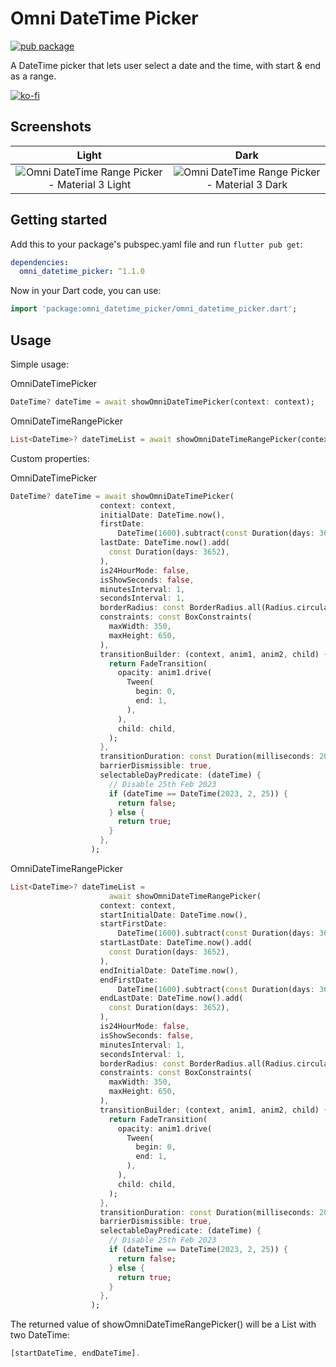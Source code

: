 <!--
This README describes the package. If you publish this package to pub.dev,
this README's contents appear on the landing page for your package.

For information about how to write a good package README, see the guide for
[writing package pages](https://dart.dev/guides/libraries/writing-package-pages).

For general information about developing packages, see the Dart guide for
[creating packages](https://dart.dev/guides/libraries/create-library-packages)
and the Flutter guide for
[developing packages and plugins](https://flutter.dev/developing-packages).
-->

# Omni DateTime Picker

[![pub package](https://img.shields.io/pub/v/omni_datetime_picker.svg)](https://pub.dev/packages/omni_datetime_picker)

A DateTime picker that lets user select a date and the time, with start & end as a range.

[![ko-fi](https://ko-fi.com/img/githubbutton_sm.svg)](https://ko-fi.com/X8X2YYHL7)


## Screenshots
Light             |  Dark
:-------------------------:|:-------------------------:
![Omni DateTime Range Picker - Material 3 Light](https://raw.githubusercontent.com/alanchan-dev/OmniDateTimePicker/master/screenshots/m3_lightmode_v1.png)  |  ![Omni DateTime Range Picker - Material 3 Dark](https://raw.githubusercontent.com/alanchan-dev/OmniDateTimePicker/master/screenshots/m3_darkmode_v1.png)

## Getting started

Add this to your package's pubspec.yaml file and run `flutter pub get`:

```yaml
dependencies:
  omni_datetime_picker: ^1.1.0
```

Now in your Dart code, you can use:

```dart
import 'package:omni_datetime_picker/omni_datetime_picker.dart';
```

## Usage

Simple usage:

OmniDateTimePicker

```dart
DateTime? dateTime = await showOmniDateTimePicker(context: context);
```

OmniDateTimeRangePicker

```dart
List<DateTime>? dateTimeList = await showOmniDateTimeRangePicker(context: context);
```

Custom properties:

OmniDateTimePicker

```dart
DateTime? dateTime = await showOmniDateTimePicker(
                    context: context,
                    initialDate: DateTime.now(),
                    firstDate:
                        DateTime(1600).subtract(const Duration(days: 3652)),
                    lastDate: DateTime.now().add(
                      const Duration(days: 3652),
                    ),
                    is24HourMode: false,
                    isShowSeconds: false,
                    minutesInterval: 1,
                    secondsInterval: 1,
                    borderRadius: const BorderRadius.all(Radius.circular(16)),
                    constraints: const BoxConstraints(
                      maxWidth: 350,
                      maxHeight: 650,
                    ),
                    transitionBuilder: (context, anim1, anim2, child) {
                      return FadeTransition(
                        opacity: anim1.drive(
                          Tween(
                            begin: 0,
                            end: 1,
                          ),
                        ),
                        child: child,
                      );
                    },
                    transitionDuration: const Duration(milliseconds: 200),
                    barrierDismissible: true,
                    selectableDayPredicate: (dateTime) {
                      // Disable 25th Feb 2023
                      if (dateTime == DateTime(2023, 2, 25)) {
                        return false;
                      } else {
                        return true;
                      }
                    },
                  );
```

OmniDateTimeRangePicker

```dart
List<DateTime>? dateTimeList =
                      await showOmniDateTimeRangePicker(
                    context: context,
                    startInitialDate: DateTime.now(),
                    startFirstDate:
                        DateTime(1600).subtract(const Duration(days: 3652)),
                    startLastDate: DateTime.now().add(
                      const Duration(days: 3652),
                    ),
                    endInitialDate: DateTime.now(),
                    endFirstDate:
                        DateTime(1600).subtract(const Duration(days: 3652)),
                    endLastDate: DateTime.now().add(
                      const Duration(days: 3652),
                    ),
                    is24HourMode: false,
                    isShowSeconds: false,
                    minutesInterval: 1,
                    secondsInterval: 1,
                    borderRadius: const BorderRadius.all(Radius.circular(16)),
                    constraints: const BoxConstraints(
                      maxWidth: 350,
                      maxHeight: 650,
                    ),
                    transitionBuilder: (context, anim1, anim2, child) {
                      return FadeTransition(
                        opacity: anim1.drive(
                          Tween(
                            begin: 0,
                            end: 1,
                          ),
                        ),
                        child: child,
                      );
                    },
                    transitionDuration: const Duration(milliseconds: 200),
                    barrierDismissible: true,
                    selectableDayPredicate: (dateTime) {
                      // Disable 25th Feb 2023
                      if (dateTime == DateTime(2023, 2, 25)) {
                        return false;
                      } else {
                        return true;
                      }
                    },
                  );
```

The returned value of showOmniDateTimeRangePicker() will be a List<DateTime> with two DateTime:

```dart
[startDateTime, endDateTime].
```
